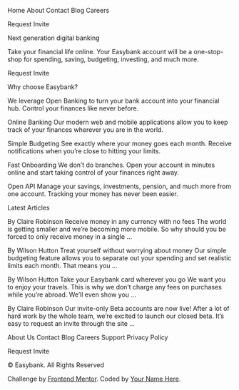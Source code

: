 Home
About
Contact
Blog
Careers

Request Invite

Next generation digital banking

Take your financial life online. Your Easybank account will be a one-stop-shop
for spending, saving, budgeting, investing, and much more.

Request Invite

Why choose Easybank?

We leverage Open Banking to turn your bank account into your financial hub. Control
your finances like never before.

Online Banking
Our modern web and mobile applications allow you to keep track of your finances
wherever you are in the world.

Simple Budgeting
See exactly where your money goes each month. Receive notifications when you’re
close to hitting your limits.

Fast Onboarding
We don’t do branches. Open your account in minutes online and start taking control
of your finances right away.

Open API
Manage your savings, investments, pension, and much more from one account. Tracking
your money has never been easier.

Latest Articles

By Claire Robinson
Receive money in any currency with no fees
The world is getting smaller and we’re becoming more mobile. So why should you be
forced to only receive money in a single …

By Wilson Hutton
Treat yourself without worrying about money
Our simple budgeting feature allows you to separate out your spending and set
realistic limits each month. That means you …

By Wilson Hutton
Take your Easybank card wherever you go
We want you to enjoy your travels. This is why we don’t charge any fees on purchases
while you’re abroad. We’ll even show you …

By Claire Robinson
Our invite-only Beta accounts are now live!
After a lot of hard work by the whole team, we’re excited to launch our closed beta.
It’s easy to request an invite through the site ...

About Us
Contact
Blog
Careers
Support
Privacy Policy

Request Invite

© Easybank. All Rights Reserved

  <div class="attribution">
    Challenge by <a href="https://www.frontendmentor.io?ref=challenge" target="_blank">Frontend Mentor</a>.
    Coded by <a href="#">Your Name Here</a>.
  </div>
